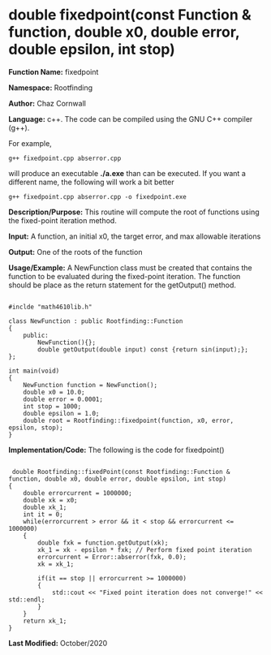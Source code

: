 # double fixedpoint(const Function & function, double x0, double error, double epsilon, int stop)

**Function Name:**           fixedpoint

**Namespace:**               Rootfinding

**Author:** Chaz Cornwall

**Language:** c++. The code can be compiled using the GNU C++ compiler (g++).

For example,

    g++ fixedpoint.cpp abserror.cpp

will produce an executable **./a.exe** than can be executed. If you want a different name, the following will work a bit
better

    g++ fixedpoint.cpp abserror.cpp -o fixedpoint.exe

**Description/Purpose:** This routine will compute the root of functions using the fixed-point iteration method. 

**Input:** A function, an initial x0, the target error, and max allowable iterations

**Output:** One of the roots of the function

**Usage/Example:** A NewFunction class must be created that contains the function to be evaluated during the fixed-point iteration. The function should be place as the return
 statement for the getOutput() method.

<pre><code> 
#inclde "math4610lib.h" 

class NewFunction : public Rootfinding::Function
{
    public:
        NewFunction(){}; 
        double getOutput(double input) const {return sin(input);};
};

int main(void)
{
    NewFunction function = NewFunction();
    double x0 = 10.0;
    double error = 0.0001;
    int stop = 1000;
    double epsilon = 1.0;
    double root = Rootfinding::fixedpoint(function, x0, error, epsilon, stop);
}
</pre></code>

**Implementation/Code:** The following is the code for fixedpoint()

<pre><code>
 double Rootfinding::fixedPoint(const Rootfinding::Function & function, double x0, double error, double epsilon, int stop)
{
    double errorcurrent = 1000000;
    double xk = x0;
    double xk_1;
    int it = 0;
    while(errorcurrent > error && it < stop && errorcurrent <= 1000000)
    {
        double fxk = function.getOutput(xk);
        xk_1 = xk - epsilon * fxk; // Perform fixed point iteration
        errorcurrent = Error::abserror(fxk, 0.0);
        xk = xk_1;
        
        if(it == stop || errorcurrent >= 1000000)
        {
            std::cout << "Fixed point iteration does not converge!" << std::endl;
        }
    }
    return xk_1;
}
</pre></code>

**Last Modified:** October/2020

